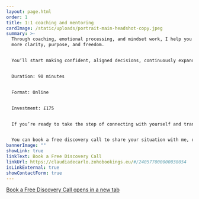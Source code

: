 ```yaml
---
layout: page.html
order: 1
title: 1:1 coaching and mentoring
cardImage: /static/uploads/portrait-main-headshot-copy.jpeg
summary: >-
  Through coaching, emotional processing, and mindset work, I help you live with
  more clarity, purpose, and freedom.


  You’ll start making confident, aligned decisions, continuously expanding your potential and possibilities, creating more ease, joy, and flow in your life.


  Duration: 90 minutes


  Format: Online


  Investment: £175


  If you’re ready to take the step of connecting with yourself and transforming your life from the inside out, don't hesitate to reach out.


  You can book a free discovery call to share your situation with me, or simply send me an email with whatever you’d like to share.
bannerImage: ""
showLink: true
linkText: Book a Free Discovery Call
linkUrl: https://claudiadecarlo.zohobookings.eu/#/240577000000038054
isLinkExternal: true
showContactForm: true
---
```

<a href="https://claudiadecarlo.zohobookings.eu/#/240577000000038054" rel="noopener noreferrer" class="btn" target="_blank">Book a Free Discovery Call <span class="sr-only">opens in a new tab</span></a>
